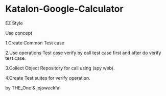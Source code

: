 # Katalon-Google-Calculator
EZ Style

Use concept

1.Create Common Test case

2.Use operations Test case verify by call test case first and after do verify test case.

3.Collect Object Repository for call using (spy web).

4.Create Test suites for verify operation.

by THE_One & jojoweekfal
